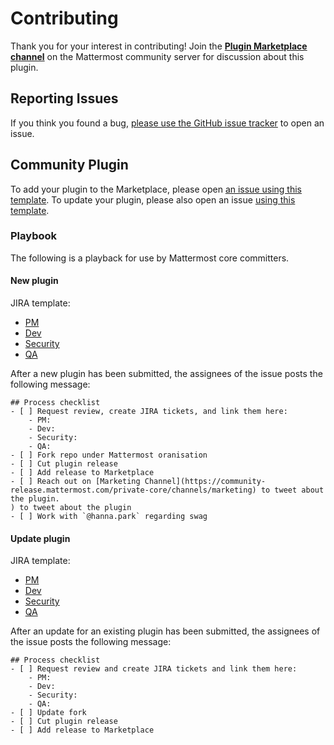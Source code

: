# Contributing

Thank you for your interest in contributing! Join the [**Plugin Marketplace channel**](https://community.mattermost.com/core/channels/plugins-marketplace) on the Mattermost community server for discussion about this plugin.

## Reporting Issues

If you think you found a bug, [please use the GitHub issue tracker](https://github.com/mattermost/mattermost-marketplace/labels/issues/new) to open an issue.

## Community Plugin

To add your plugin to the Marketplace, please open [an issue using this template](https://github.com/mattermost/mattermost-marketplace/issues/new?template=add_plugin.md). To update your plugin, please also open an issue [using this template](https://github.com/mattermost/mattermost-marketplace/issues/new?template=update_plugin.md).

### Playbook

The following is a playback for use by Mattermost core committers.

#### New plugin

JIRA template:
  - [PM](https://mattermost.atlassian.net/browse/MM-22224)
  - [Dev](https://mattermost.atlassian.net/browse/MM-22221)
  - [Security](https://mattermost.atlassian.net/browse/MM-22225)
  - [QA](https://mattermost.atlassian.net/browse/MM-22223)

After a new plugin has been submitted, the assignees of the issue posts the following message:
```
## Process checklist
- [ ] Request review, create JIRA tickets, and link them here:
    - PM:
    - Dev:
    - Security:
    - QA:
- [ ] Fork repo under Mattermost oranisation
- [ ] Cut plugin release
- [ ] Add release to Marketplace
- [ ] Reach out on [Marketing Channel](https://community-release.mattermost.com/private-core/channels/marketing) to tweet about the plugin.
) to tweet about the plugin
- [ ] Work with `@hanna.park` regarding swag
```

#### Update plugin

JIRA template:
  - [PM](https://mattermost.atlassian.net/browse/MM-22228)
  - [Dev](https://mattermost.atlassian.net/browse/MM-22222)
  - [Security](https://mattermost.atlassian.net/browse/MM-22226)
  - [QA](https://mattermost.atlassian.net/browse/MM-22227)

After an update for an existing plugin has been submitted, the assignees of the issue posts the following message:
```
## Process checklist
- [ ] Request review and create JIRA tickets and link them here:
    - PM:
    - Dev:
    - Security:
    - QA:
- [ ] Update fork
- [ ] Cut plugin release
- [ ] Add release to Marketplace
```
